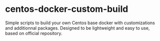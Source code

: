 centos-docker-custom-build
==========================

Simple scripts to build your own Centos base docker with customizations and additionnal packages. Designed to be lightweight and easy to use, based on official repository.
